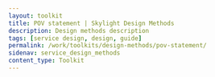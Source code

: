 ```yaml
---
layout: toolkit
title: POV statement | Skylight Design Methods
description: Design methods description
tags: [service design, design, guide]
permalink: /work/toolkits/design-methods/pov-statement/
sidenav: service_design_methods
content_type: Toolkit
---
```


